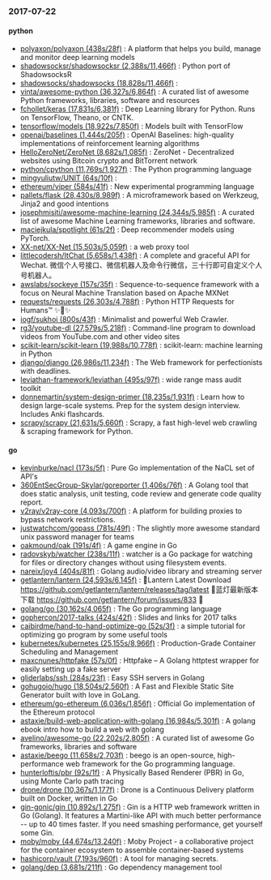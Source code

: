 ### 2017-07-22

#### python
* [polyaxon/polyaxon (438s/28f)](https://github.com/polyaxon/polyaxon) : A platform that helps you build, manage and monitor deep learning models
* [shadowsocksr/shadowsocksr (2,388s/11,466f)](https://github.com/shadowsocksr/shadowsocksr) : Python port of ShadowsocksR
* [shadowsocks/shadowsocks (18,828s/11,466f)](https://github.com/shadowsocks/shadowsocks) : 
* [vinta/awesome-python (36,327s/6,864f)](https://github.com/vinta/awesome-python) : A curated list of awesome Python frameworks, libraries, software and resources
* [fchollet/keras (17,831s/6,381f)](https://github.com/fchollet/keras) : Deep Learning library for Python. Runs on TensorFlow, Theano, or CNTK.
* [tensorflow/models (18,922s/7,850f)](https://github.com/tensorflow/models) : Models built with TensorFlow
* [openai/baselines (1,444s/205f)](https://github.com/openai/baselines) : OpenAI Baselines: high-quality implementations of reinforcement learning algorithms
* [HelloZeroNet/ZeroNet (8,682s/1,085f)](https://github.com/HelloZeroNet/ZeroNet) : ZeroNet - Decentralized websites using Bitcoin crypto and BitTorrent network
* [python/cpython (11,769s/1,927f)](https://github.com/python/cpython) : The Python programming language
* [mingyuliutw/UNIT (64s/10f)](https://github.com/mingyuliutw/UNIT) : 
* [ethereum/viper (584s/41f)](https://github.com/ethereum/viper) : New experimental programming language
* [pallets/flask (28,430s/8,989f)](https://github.com/pallets/flask) : A microframework based on Werkzeug, Jinja2 and good intentions
* [josephmisiti/awesome-machine-learning (24,344s/5,985f)](https://github.com/josephmisiti/awesome-machine-learning) : A curated list of awesome Machine Learning frameworks, libraries and software.
* [maciejkula/spotlight (61s/2f)](https://github.com/maciejkula/spotlight) : Deep recommender models using PyTorch.
* [XX-net/XX-Net (15,503s/5,059f)](https://github.com/XX-net/XX-Net) : a web proxy tool
* [littlecodersh/ItChat (5,658s/1,438f)](https://github.com/littlecodersh/ItChat) : A complete and graceful API for Wechat. 微信个人号接口、微信机器人及命令行微信，三十行即可自定义个人号机器人。
* [awslabs/sockeye (157s/35f)](https://github.com/awslabs/sockeye) : Sequence-to-sequence framework with a focus on Neural Machine Translation based on Apache MXNet
* [requests/requests (26,303s/4,788f)](https://github.com/requests/requests) : Python HTTP Requests for Humans™ ✨🍰✨
* [iogf/sukhoi (800s/43f)](https://github.com/iogf/sukhoi) : Minimalist and powerful Web Crawler.
* [rg3/youtube-dl (27,579s/5,218f)](https://github.com/rg3/youtube-dl) : Command-line program to download videos from YouTube.com and other video sites
* [scikit-learn/scikit-learn (19,988s/10,778f)](https://github.com/scikit-learn/scikit-learn) : scikit-learn: machine learning in Python
* [django/django (26,986s/11,234f)](https://github.com/django/django) : The Web framework for perfectionists with deadlines.
* [leviathan-framework/leviathan (495s/97f)](https://github.com/leviathan-framework/leviathan) : wide range mass audit toolkit
* [donnemartin/system-design-primer (18,235s/1,931f)](https://github.com/donnemartin/system-design-primer) : Learn how to design large-scale systems. Prep for the system design interview. Includes Anki flashcards.
* [scrapy/scrapy (21,631s/5,660f)](https://github.com/scrapy/scrapy) : Scrapy, a fast high-level web crawling & scraping framework for Python.

#### go
* [kevinburke/nacl (173s/5f)](https://github.com/kevinburke/nacl) : Pure Go implementation of the NaCL set of API's
* [360EntSecGroup-Skylar/goreporter (1,406s/76f)](https://github.com/360EntSecGroup-Skylar/goreporter) : A Golang tool that does static analysis, unit testing, code review and generate code quality report.
* [v2ray/v2ray-core (4,093s/700f)](https://github.com/v2ray/v2ray-core) : A platform for building proxies to bypass network restrictions.
* [justwatchcom/gopass (781s/49f)](https://github.com/justwatchcom/gopass) : The slightly more awesome standard unix password manager for teams
* [oakmound/oak (191s/4f)](https://github.com/oakmound/oak) : A game engine in Go
* [radovskyb/watcher (238s/11f)](https://github.com/radovskyb/watcher) : watcher is a Go package for watching for files or directory changes without using filesystem events.
* [nareix/joy4 (404s/81f)](https://github.com/nareix/joy4) : Golang audio/video library and streaming server
* [getlantern/lantern (24,593s/6,145f)](https://github.com/getlantern/lantern) : 🔴Lantern Latest Download https://github.com/getlantern/lantern/releases/tag/latest 🔴蓝灯最新版本下载 https://github.com/getlantern/forum/issues/833 🔴
* [golang/go (30,162s/4,065f)](https://github.com/golang/go) : The Go programming language
* [gophercon/2017-talks (424s/42f)](https://github.com/gophercon/2017-talks) : Slides and links for 2017 talks
* [caibirdme/hand-to-hand-optimize-go (52s/3f)](https://github.com/caibirdme/hand-to-hand-optimize-go) : a simple tutorial for optimizing go program by some useful tools
* [kubernetes/kubernetes (25,155s/8,966f)](https://github.com/kubernetes/kubernetes) : Production-Grade Container Scheduling and Management
* [maxcnunes/httpfake (57s/0f)](https://github.com/maxcnunes/httpfake) : Httpfake – A Golang httptest wrapper for easily setting up a fake server
* [gliderlabs/ssh (284s/23f)](https://github.com/gliderlabs/ssh) : Easy SSH servers in Golang
* [gohugoio/hugo (18,504s/2,560f)](https://github.com/gohugoio/hugo) : A Fast and Flexible Static Site Generator built with love in GoLang.
* [ethereum/go-ethereum (6,036s/1,856f)](https://github.com/ethereum/go-ethereum) : Official Go implementation of the Ethereum protocol
* [astaxie/build-web-application-with-golang (16,984s/5,301f)](https://github.com/astaxie/build-web-application-with-golang) : A golang ebook intro how to build a web with golang
* [avelino/awesome-go (22,202s/2,805f)](https://github.com/avelino/awesome-go) : A curated list of awesome Go frameworks, libraries and software
* [astaxie/beego (11,658s/2,703f)](https://github.com/astaxie/beego) : beego is an open-source, high-performance web framework for the Go programming language.
* [hunterloftis/pbr (92s/1f)](https://github.com/hunterloftis/pbr) : A Physically Based Renderer (PBR) in Go, using Monte Carlo path tracing
* [drone/drone (10,367s/1,177f)](https://github.com/drone/drone) : Drone is a Continuous Delivery platform built on Docker, written in Go
* [gin-gonic/gin (10,892s/1,275f)](https://github.com/gin-gonic/gin) : Gin is a HTTP web framework written in Go (Golang). It features a Martini-like API with much better performance -- up to 40 times faster. If you need smashing performance, get yourself some Gin.
* [moby/moby (44,674s/13,240f)](https://github.com/moby/moby) : Moby Project - a collaborative project for the container ecosystem to assemble container-based systems
* [hashicorp/vault (7,193s/960f)](https://github.com/hashicorp/vault) : A tool for managing secrets.
* [golang/dep (3,681s/211f)](https://github.com/golang/dep) : Go dependency management tool
